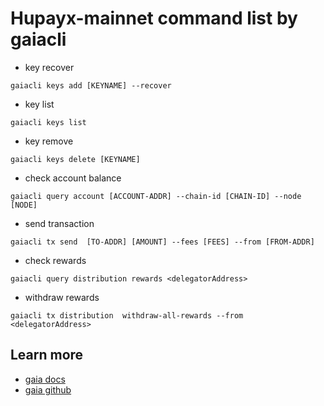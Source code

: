 # Hupayx-mainnet command list by gaiacli

- key recover
```
gaiacli keys add [KEYNAME] --recover
```
- key list
```
gaiacli keys list
```
- key remove

```
gaiacli keys delete [KEYNAME]
```

- check account balance 

```
gaiacli query account [ACCOUNT-ADDR] --chain-id [CHAIN-ID] --node [NODE]
```

- send transaction

```
gaiacli tx send  [TO-ADDR] [AMOUNT] --fees [FEES] --from [FROM-ADDR]
```

- check rewards
```
gaiacli query distribution rewards <delegatorAddress>
```

- withdraw rewards
```
gaiacli tx distribution  withdraw-all-rewards --from <delegatorAddress>
```
 
## Learn more

- [gaia docs](https://hub.cosmos.network/main/resources/gaiad.html)
- [gaia github](https://github.com/cosmos/gaia/tree/v2.0.4)


